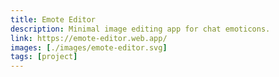 ```yaml
---
title: Emote Editor
description: Minimal image editing app for chat emoticons.
link: https://emote-editor.web.app/
images: [./images/emote-editor.svg]
tags: [project]
---
```


